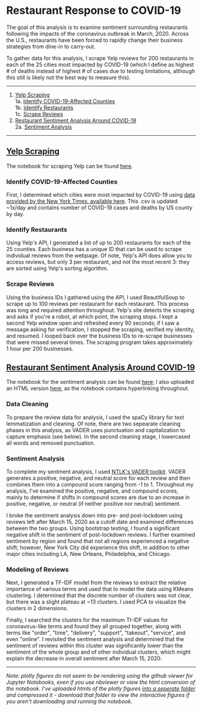 # Restaurant Response to COVID-19
The goal of this analysis is to examine sentiment surrounding restaurants following the impacts of the coronavirus outbreak in March, 2020. Across the U.S., restaurants have been forced to rapidly change their business strategies from dine-in to carry-out.

To gather data for this analysis, I scrape Yelp reviews for 200 restaurants in each of the 25 cities most impacted by COVID-19 (which I define as highest # of deaths instead of highest # of cases due to testing limitations, although this still is likely not the best way to measure this).

***
1. [Yelp Scraping](#Yelp-Scraping)  
    1a. [Identify COVID-19-Affected Counties](#Identify-COVID-19-Affected-Counties)  
    1b. [Identify Restaurants](#Identify-Restaurants)  
    1c. [Scrape Reviews](#Scrape-Reviews)  
2. [Restaurant Sentiment Analysis Around COVID-19](#Restaurant-Sentiment-Analysis-Around-COVID-19)  
    2a. [Sentiment Analysis](#Sentiment-Analysis)  

***
## [Yelp Scraping](yelp-scraping.ipynb)
The notebook for scraping Yelp can be found [here](yelp-scraping.ipynb). 

### Identify COVID-19-Affected Counties
First, I determined which cities were most impacted by COVID-19 using [data provided by the New York Times, available here](https://raw.githubusercontent.com/nytimes/covid-19-data/master/us-counties.csv). This .csv is updated ~1x/day and contains number of COVID-19 cases and deaths by US county by day.

### Identify Restaurants
Using Yelp's API, I generated a list of up to 200 restaurants for each of the 25 counties. Each business has a unique ID that can be used to scrape individual reviews from the webpage. Of note, Yelp's API does allow you to access reviews, but only 3 per restaurant, and not the most recent 3: they are sorted using Yelp's sorting algorithm.

### Scrape Reviews
Using the business IDs I gathered using the API, I used BeautifulSoup to scrape up to 100 reviews per restaurant for each restaurant. This process was long and required attention throughout: Yelp's site detects the scraping and asks if you're a robot, at which point, the scraping stops. I kept a second Yelp window open and refreshed every 90 seconds; if I saw a message asking for verification, I stopped the scraping, verified my identity, and resumed. I looped back over the business IDs to re-scrape businesses that were missed several times. The scraping program takes approximately 1 hour per 200 businesses.

## [Restaurant Sentiment Analysis Around COVID-19](covid19-sentiment-analysis.ipynb)
The notebook for the sentiment analysis can be found [here](covid19-sentiment-analysis.ipynb); I also uploaded an HTML version [here](covid19-sentiment-analysis.html), as the notebook contains hyperlinking throughout.

### Data Cleaning 
To prepare the review data for analysis, I used the spaCy library for text lemmatization and cleaning. Of note, there are two sepearate cleaning phases in this analysis, as VADER uses punctuation and capitalization to capture emphasis (see below). In the second cleaning stage, I lowercased all words and removed punctuation.

### Sentiment Analysis
To complete my sentment analysis, I used [NTLK's VADER toolkit](https://github.com/cjhutto/vaderSentiment). VADER generates a positive, negative, and neutral score for each review and then combines them into a compound score ranging from -1 to 1. Throughout my analysis, I've examined the positive, negative, and compound scores, mainly to determine if shifts in compound scores are due to an increase in positive, negative, or neutral (if neither positive nor neutral) sentiment.

I broke the sentiment analysis down into pre- and post-lockdown using reviews left after March 15, 2020 as a cutoff date and examined differences between the two groups. Using bootstrap testing, I found a significant negative shift in the sentiment of post-lockdown reviews. I further examined sentiment by region and found that not all regions experienced a negative shift; however, New York City did experience this shift, in addition to other major cities including LA, New Orleans, Philadelphia, and Chicago.

### Modeling of Reviews
Next, I generated a TF-IDF model from the reviews to extract the relative importance of various terms and used that to model the data using KMeans clustering. I determined that the discrete number of clusters was not clear, but there was a slight plateau at ~13 clusters. I used PCA to visualize the clusters in 2 dimensions. 

Finally, I searched the clusters for the maximum TI-IDF values for coronavirus-like terms and found they all grouped together, along with terms like "order", "time", "delivery", "support", "takeout", "service", and even "online". I revisited the sentiment analysis and determined that the sentiment of reviews within this cluster was significantly lower than the sentiment of the whole group and of other individual clusters, which might explain the decrease in overall sentiment after March 15, 2020.

***
_Note: plotly figures do not seem to be rendering using the github viewer for Jupyter Notebooks, even if you use nbviewer or view the html conversion of the notebook. I've uploaded htmls of the plotly figures [into a seperate folder](plotly_figures.zip) and compressed it - download that folder to view the interactive figures if you aren't downloading and running the notebook._ 


